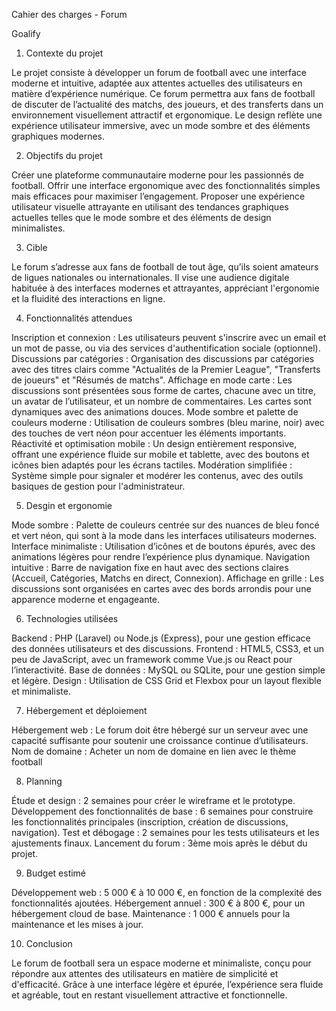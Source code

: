 Cahier des charges - Forum

Goalify

1. Contexte du projet

Le projet consiste à développer un forum de football avec une interface moderne et intuitive, 
adaptée aux attentes actuelles des utilisateurs en matière d’expérience numérique. 
Ce forum permettra aux fans de football de discuter de l’actualité des matchs, des joueurs, 
et des transferts dans un environnement visuellement attractif et ergonomique. 
Le design reflète une expérience utilisateur immersive, avec un mode sombre et des éléments graphiques modernes.


2. Objectifs du projet

Créer une plateforme communautaire moderne pour les passionnés de football.
Offrir une interface ergonomique avec des fonctionnalités simples mais efficaces pour maximiser l’engagement.
Proposer une expérience utilisateur visuelle attrayante en utilisant des tendances graphiques actuelles telles que le mode sombre et des éléments de design minimalistes.

3. Cible

Le forum s’adresse aux fans de football de tout âge, 
qu’ils soient amateurs de ligues nationales ou internationales.
Il vise une audience digitale habituée à des interfaces modernes et attrayantes, appréciant l'ergonomie et la fluidité des interactions en ligne.

4. Fonctionnalités attendues

Inscription et connexion : Les utilisateurs peuvent s'inscrire avec un email et un mot de passe, ou via des services d'authentification sociale (optionnel).
Discussions par catégories : Organisation des discussions par catégories avec des titres clairs comme "Actualités de la Premier League", "Transferts de joueurs" et "Résumés de matchs".
Affichage en mode carte : Les discussions sont présentées sous forme de cartes, chacune avec un titre, un avatar de l’utilisateur, et un nombre de commentaires. Les cartes sont dynamiques avec des animations douces.
Mode sombre et palette de couleurs moderne : Utilisation de couleurs sombres (bleu marine, noir) avec des touches de vert néon pour accentuer les éléments importants.
Réactivité et optimisation mobile : Un design entièrement responsive, offrant une expérience fluide sur mobile et tablette, avec des boutons et icônes bien adaptés pour les écrans tactiles.
Modération simplifiée : Système simple pour signaler et modérer les contenus, avec des outils basiques de gestion pour l'administrateur.

5. Desgin et ergonomie

Mode sombre : Palette de couleurs centrée sur des nuances de bleu foncé et vert néon, qui sont à la mode dans les interfaces utilisateurs modernes.
Interface minimaliste : Utilisation d’icônes et de boutons épurés, avec des animations légères pour rendre l’expérience plus dynamique.
Navigation intuitive : Barre de navigation fixe en haut avec des sections claires (Accueil, Catégories, Matchs en direct, Connexion).
Affichage en grille : Les discussions sont organisées en cartes avec des bords arrondis pour une apparence moderne et engageante.

6. Technologies utilisées

Backend : PHP (Laravel) ou Node.js (Express), pour une gestion efficace des données utilisateurs et des discussions.
Frontend : HTML5, CSS3, et un peu de JavaScript, avec un framework comme Vue.js ou React pour l’interactivité.
Base de données : MySQL ou SQLite, pour une gestion simple et légère.
Design : Utilisation de CSS Grid et Flexbox pour un layout flexible et minimaliste.

7. Hébergement et déploiement

Hébergement web : Le forum doit être hébergé sur un serveur avec une capacité suffisante pour soutenir une croissance continue d’utilisateurs.
Nom de domaine : Acheter un nom de domaine en lien avec le thème football


8. Planning

Étude et design : 2 semaines pour créer le wireframe et le prototype.
Développement des fonctionnalités de base : 6 semaines pour construire les fonctionnalités principales (inscription, création de discussions, navigation).
Test et débogage : 2 semaines pour les tests utilisateurs et les ajustements finaux.
Lancement du forum : 3ème mois après le début du projet.

9. Budget estimé

Développement web : 5 000 € à 10 000 €, en fonction de la complexité des fonctionnalités ajoutées.
Hébergement annuel : 300 € à 800 €, pour un hébergement cloud de base.
Maintenance : 1 000 € annuels pour la maintenance et les mises à jour.

10. Conclusion

Le forum de football sera un espace moderne et minimaliste, conçu pour répondre aux attentes des utilisateurs en matière de simplicité et d'efficacité. 
Grâce à une interface légère et épurée, l’expérience sera fluide et agréable, tout en restant visuellement attractive et fonctionnelle.
